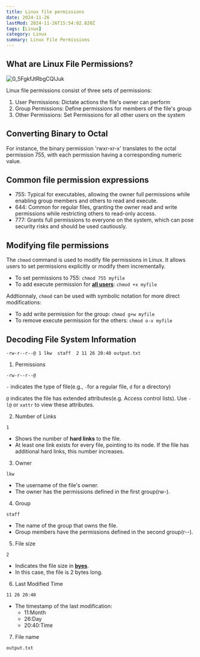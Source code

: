 ```yaml
---
title: Linux file permissions
date: 2024-11-26
lastMod: 2024-11-26T15:54:02.820Z
tags: [Linux]
category: Linux
summary: Linux File Permissions
---
```


## What are Linux File Permissions?

![0_5FgkfJtRbgCQIJuk](https://i.ibb.co/WSXHnjx/1571753779945-pic.jpg)

Linux file permissions consist of three sets of permissions:

1. User Permissions: Dictate actions the file's owner can perform
2. Group Permissions: Define permissions for members of the file's group
3. Other Permissions: Set Permissions for all other users on the system

## Converting Binary to Octal

For instance, the binary permission 'rwxr-xr-x' translates to the octal permission 755, with each permission having a corresponding numeric value.

## Common file permission expressions

- 755: Typical for executables, allowing the owner full permissions while enabling group members and others to read and execute.
- 644: Common for regular files, granting the owner read and write permissions while restricting others to read-only access.
- 777: Grants full permissions to everyone on the system, which can pose security risks and should be used cautiously.

## Modifying file permissions

The `chmod` command is used to modify file permissions in Linux. It allows users to set permissions explicitly or modify them incrementally.

- To set permissions to 755: `chmod 755 myfile`
- To add execute permission for **<u>all users</u>**: `chmod +x myfile`

Addtionnaly, `chmod` can be used with symbolic notation for more direct modifications:

- To add write permission for the group: `chmod g+w myfile`
- To remove execute permission for the others: `chmod o-x myfile`

## Decoding File System Information

`-rw-r--r--@ 1 lkw  staff  2 11 26 20:40 output.txt`

1. Permissions

`-rw-r--r--@`

`-` indicates the type of file(e.g., `-`for a regular file, `d` for a directory)

`@` indicates the file has extended attributes(e.g. Access control lists). Use `-l@` or `xattr` to view these attributes.

2. Number of Links

`1` 

- Shows the number of **hard links** to the file.
- At least one link exists for every file, pointing to its node. If the file has additional hard links, this number increases.

3. Owner

`lkw`

- The username of the file's owner.
- The owner has the permissions defined in the first group(rw-).

4. Group

`staff`

- The name of the group that owns the file.
- Group members have the permissions defined in the second group(r--).

5. File size

`2`

- Indicates the file size in **<u>byes</u>**.
- In this case, the file is 2 bytes long.

6. Last Modified Time

`11 26 20:40`

- The timestamp of the last modification:
  - 11:Month
  - 26:Day
  - 20:40:Time

7. File name

`output.txt`

